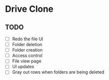 # Drive Clone

## TODO

- [ ] Redo the file UI
- [ ] Folder deletion
- [ ] Folder creation
- [ ] Access control
- [ ] File view page
- [ ] UI updates
- [ ] Gray out rows when folders are being deleted
